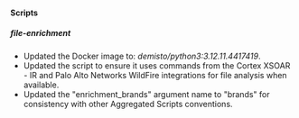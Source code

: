 
#### Scripts

##### file-enrichment

- Updated the Docker image to: *demisto/python3:3.12.11.4417419*.
- Updated the script to ensure it uses commands from the Cortex XSOAR - IR and Palo Alto Networks WildFire integrations for file analysis when available.
- Updated the "enrichment_brands" argument name to "brands" for consistency with other Aggregated Scripts conventions.
